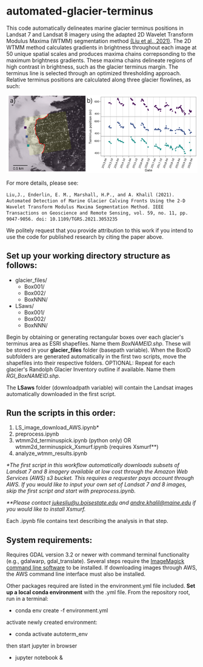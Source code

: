 # automated-glacier-terminus

This code automatically delineates marine glacier terminus positions in Landsat 7 and Landsat 8 imagery using the adapted 2D Wavelet Transform Modulus Maxima (WTMM) segmentation method [(Liu et al., 2021)](https://ieeexplore.ieee.org/stamp/stamp.jsp?tp=&arnumber=9349100). The 2D WTMM method calculates gradients in brightness throughout each image at 50 unique spatial scales and produces maxima chains correpsonding to the maximum brightness gradients. These maxima chains delineate regions of high contrast in brightness, such as the glacier terminus margin. The terminus line is selected through an optimized thresholding approach. Relative terminus positions are calculated along three glacier flowlines, as such:

<img src="flowlines_horizontal.png" alt="fig" width="800"/>

For more details, please see:

    Liu,J., Enderlin, E. M., Marshall, H.P., and A. Khalil (2021). Automated Detection of Marine Glacier Calving Fronts Using the 2-D Wavelet Transform Modulus Maxima Segmentation Method. IEEE Transactions on Geoscience and Remote Sensing, vol. 59, no. 11, pp. 9047-9056. doi: 10.1109/TGRS.2021.3053235

We politely request that you provide attribution to this work if you intend to use the code for published research by citing the paper above.

## Set up your working directory structure as follows: <br />
* glacier_files/
    + Box001/
    + Box002/
    + BoxNNN/
* LSaws/
    + Box001/
    + Box002/
    + BoxNNN/
             
Begin by obtaining or generating rectangular boxes over each glacier's terminus area as ESRI shapefiles. Name them _BoxNAMEID.shp_. These will be stored in your **glacier_files** folder (basepath variable). When the BoxID subfolders are generated automatically in the first two scripts, move the shapefiles into their respective folders. OPTIONAL: Repeat for each glacier's Randolph Glacier Inventory outline if available. Name them _RGI_BoxNAMEID.shp_. <br />

The **LSaws** folder (downloadpath variable) will contain the Landsat images automatically downloaded in the first script. <br />


## Run the scripts in this order: <br />
1) LS_image_download_AWS.ipynb*  <br />
2) preprocess.ipynb  <br />
3) wtmm2d_terminuspick.ipynb (python only) OR wtmm2d_terminuspick_Xsmurf.ipynb (requires Xsmurf**)  <br />
4) analyze_wtmm_results.ipynb  <br />

_*The first script in this workflow automatically downloads subsets of Landsat 7 and 8 imagery available at low cost through the Amazon Web Services (AWS) s3 bucket. This requires a requester pays account through AWS. If you would like to input your own set of Landsat 7 and 8 images, skip the first script and start with preprocess.ipynb._  <br />

_**Please contact jukesliu@u.boisestate.edu and andre.khalil@maine.edu if you would like to install Xsmurf._  <br />

Each .ipynb file contains text describing the analysis in that step.  <br />

## System requirements: <br />
Requires GDAL version 3.2 or newer with command terminal functionality (e.g., gdalwarp, gdal_translate). Several steps require the [ImageMagick command line software](https://imagemagick.org/script/download.php) to be installed. If downloading images through AWS, the AWS command line interface must also be installed.

Other packages required are listed in the environment.yml file included. **Set up a local conda environment** with the .yml file. From the repository root, run in a terminal:

- conda env create -f environment.yml

activate newly created environment:

- conda activate autoterm_env

then start jupyter in browser

- jupyter notebook &
